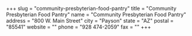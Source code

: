 +++
slug = "community-presbyterian-food-pantry"
title = "Community Presbyterian Food Pantry"
name = "Community Presbyterian Food Pantry"
address = "800 W. Main Street"
city = "Payson"
state = "AZ"
postal = "85541"
website = ""
phone = "928 474-2059"
fax = ""
+++
